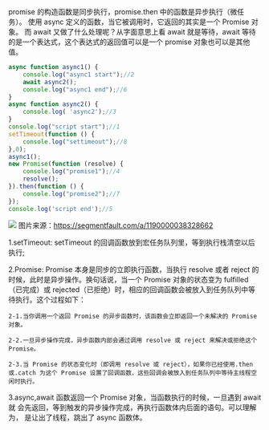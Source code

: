 promise 的构造函数是同步执行，promise.then 中的函数是异步执行（微任务）。
使用 async 定义的函数，当它被调用时，它返回的其实是一个 Promise 对象。
而 await 又做了什么处理呢？从字面意思上看 await 就是等待，await 等待的是一个表达式，这个表达式的返回值可以是一个 promise 对象也可以是其他值。
```javascript
async function async1() {
    console.log("async1 start");//2
    await async2();
    console.log("async1 end");//6
}
async function async2() {
    console.log( 'async2');//3
}
console.log("script start");//1
setTimeout(function () {
    console.log("settimeout");//8
},0);
async1();
new Promise(function (resolve) {
    console.log("promise1");//4
    resolve();
}).then(function () {
    console.log("promise2");//7
});
console.log('script end');//5
```
![](https://image-static.segmentfault.com/283/402/2834025787-b4ef99682683a78e_fix732)
图片来源：https://segmentfault.com/a/1190000038328662

1.setTimeout: setTimeout 的回调函数放到宏任务队列里，等到执行栈清空以后执行;

2.Promise: Promise 本身是同步的立即执行函数，当执行 resolve 或者 reject 的时候，此时是异步操作。换句话说，当一个 Promise 对象的状态变为 fulfilled（已完成）或 rejected（已拒绝）时，相应的回调函数会被放入到任务队列中等待执行。这个过程如下：

    2-1.当你调用一个返回 Promise 的异步函数时，该函数会立即返回一个未解决的 Promise 对象。

    2-2.一旦异步操作完成，异步函数内部会通过调用 resolve 或 reject 来解决或拒绝这个 Promise。

    2-3.当 Promise 的状态变化时（即调用 resolve 或 reject），如果你已经使用.then 或.catch 为这个 Promise 设置了回调函数，这些回调会被放入到任务队列中等待主线程空闲时执行。

3.async,await 函数返回一个 Promise 对象，当函数执行的时候，一旦遇到 await 就 会先返回，等到触发的异步操作完成，再执行函数体内后面的语句。可以理解为， 是让出了线程，跳出了 async 函数体。